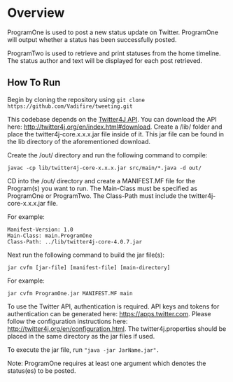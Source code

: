 # Overview
ProgramOne is used to post a new status update on Twitter. ProgramOne will output whether a status has been successfully posted.

ProgramTwo is used to retrieve and print statuses from the home timeline. The status author and text will be displayed for each post retrieved.

## How To Run

Begin by cloning the repository using ```git clone https://github.com/Vadifire/tweeting.git```

This codebase depends on the [Twitter4J API](http://twitter4j.org/). You can download the API here: http://twitter4j.org/en/index.html#download. Create a /lib/ folder and place the twitter4j-core.x.x.x.jar file inside of it. This jar file can be found in the lib directory of the aforementioned download.

Create the /out/ directory and run the following command to compile:

```
javac -cp lib/twitter4j-core-x.x.x.jar src/main/*.java -d out/
```

CD into the /out/ directory and create a MANIFEST.MF file for the Program(s) you want to run. The Main-Class must be specified as ProgramOne or ProgramTwo. The Class-Path must include the twitter4j-core-x.x.x.jar file. 

For example:
```
Manifest-Version: 1.0
Main-Class: main.ProgramOne
Class-Path: ../lib/twitter4j-core-4.0.7.jar

```

Next run the following command to build the jar file(s):
```
jar cvfm [jar-file] [manifest-file] [main-directory]
```

For example: 

```
jar cvfm ProgramOne.jar MANIFEST.MF main
```

To use the Twitter API, authentication is required.  API keys and tokens for authentication can be generated here: https://apps.twitter.com. Please follow the configuration instructions here: http://twitter4j.org/en/configuration.html. The twitter4j.properties should be placed in the same directory as the jar files if used.

To execute the jar file, run ``` "java -jar JarName.jar". ```

Note: ProgramOne requires at least one argument which denotes the status(es) to be posted. 

